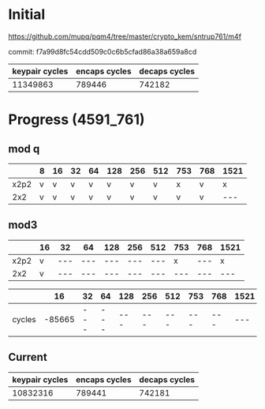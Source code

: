 # Initial

https://github.com/mupq/pqm4/tree/master/crypto_kem/sntrup761/m4f

commit: f7a99d8fc54cdd509c0c6b5cfad86a38a659a8cd

|keypair cycles|encaps cycles|decaps cycles|
|---|---|---|
|11349863|789446|742182|

# Progress (4591_761)
## mod q
|      |8  |16 |32 |64 |128|256|512|753|768|1521|
|------|---|---|---|---|---|---|---|---|---|---|
| x2p2 | v | v | v | v | v | v | v | x | v | x |
| 2x2  | v | v | v | v | v | v | v | v | v |---|

## mod3
|      |16 |32 |64 |128|256|512|753|768|1521|
|------|---|---|---|---|---|---|---|---|---|
| x2p2 | v |---|---|---|---|---| x |---| x |
| 2x2  | v |---|---|---|---|---|---|---|---|

|        |16      |32 |64 |128|256|512|753|768|1521|
|--------|--------|---|---|---|---|---|---|---|---|
| cycles | -85665 |---|---|---|---|---|---|---|---|

## Current
|keypair cycles|encaps cycles|decaps cycles|
|---|---|---|
|10832316|789441|742181|
